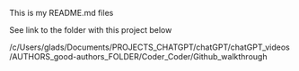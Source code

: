 This is my README.md files

See link to the folder with this project below

/c/Users/glads/Documents/PROJECTS_CHATGPT/chatGPT/chatGPT_videos/AUTHORS_good-authors_FOLDER/Coder_Coder/Github_walkthrough

